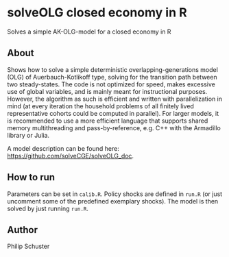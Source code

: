 # solveOLG closed economy in R
Solves a simple AK-OLG-model for a closed economy in R

## About
Shows how to solve a simple deterministic overlapping-generations model (OLG) of Auerbauch-Kotlikoff type, solving for the transition path between two steady-states. The code is not optimized for speed, makes excessive use of global variables, and is mainly meant for instructional purposes. However, the algorithm as such is efficient and written with parallelization in mind (at every iteration the household problems of all finitely lived representative cohorts could be computed in parallel). For larger models, it is recommended to use a more efficient language that supports shared memory multithreading and pass-by-reference, e.g. C++ with the Armadillo library or Julia.

A model description can be found here: <https://github.com/solveCGE/solveOLG_doc>.

## How to run
Parameters can be set in `calib.R`. Policy shocks are defined in `run.R` (or just uncomment some of the predefined exemplary shocks). The model is then solved by just running `run.R`. 

## Author
Philip Schuster
